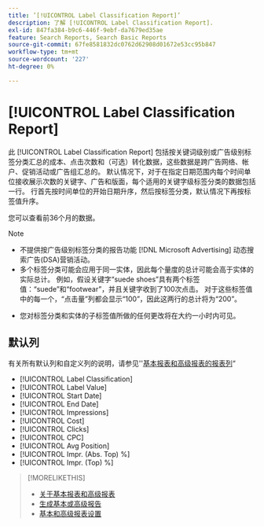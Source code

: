 ```yaml
---
title: ’[!UICONTROL Label Classification Report]’
description: 了解 [!UICONTROL Label Classification Report].
exl-id: 847fa384-b9c6-446f-9ebf-da7679ed35ae
feature: Search Reports, Search Basic Reports
source-git-commit: 67fe8581832dc0762d62908d01672e53cc95b847
workflow-type: tm+mt
source-wordcount: '227'
ht-degree: 0%

---
```


# [!UICONTROL Label Classification Report]

此 [!UICONTROL Label Classification Report] 包括按关键词级别或广告级别标签分类汇总的成本、点击次数和（可选）转化数据，这些数据是跨广告网络、帐户、促销活动或广告组汇总的。 默认情况下，对于在指定日期范围内每个时间单位接收展示次数的关键字、广告和版面，每个适用的关键字级标签分类的数据包括一行。 行首先按时间单位的开始日期升序，然后按标签分类，默认情况下再按标签值升序。

您可以查看前36个月的数据。

>[!NOTE]
>
>* 不提供按广告级别标签分类的报告功能 [!DNL Microsoft Advertising] 动态搜索广告(DSA)营销活动。
>* 多个标签分类可能会应用于同一实体，因此每个量度的总计可能会高于实体的实际总计。 例如，假设关键字“suede shoes”具有两个标签值：“suede”和“footwear”，并且关键字收到了100次点击。 对于这些标签值中的每一个，“点击量”列都会显示“100”，因此这两行的总计将为“200”。
* 您对标签分类和实体的子标签值所做的任何更改将在大约一小时内可见。

## 默认列

有关所有默认列和自定义列的说明，请参见&#39;&#39;[基本报表和高级报表的报表列](basic-advanced-report-columns.md)“

* [!UICONTROL Label Classification]
* [!UICONTROL Label Value]
* [!UICONTROL Start Date]
* [!UICONTROL End Date]
* [!UICONTROL Impressions]
* [!UICONTROL Cost]
* [!UICONTROL Clicks]
* [!UICONTROL CPC]
* [!UICONTROL Avg Position]
* [!UICONTROL Impr. (Abs. Top) %]
* [!UICONTROL Impr. (Top) %]

>[!MORELIKETHIS]
>
>* [关于基本报表和高级报表](basic-advanced-report-about.md)
>* [生成基本或高级报告](basic-advanced-report-generate.md)
>* [基本和高级报表设置](basic-advanced-report-settings.md)
